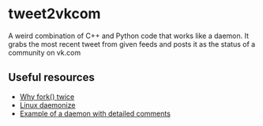 # tweet2vkcom
A weird combination of C++ and Python code that works like a daemon. It grabs the most recent tweet from given feeds and posts it as the status of a community on vk.com

## Useful resources
* [Why fork() twice](http://stackoverflow.com/questions/10932592/why-fork-twice/16655124)
* [Linux daemonize](http://stackoverflow.com/questions/3095566/linux-daemonize)
* [Example of a daemon with detailed comments](http://www.boost.org/doc/libs/1_53_0/doc/html/boost_asio/example/fork/daemon.cpp)
